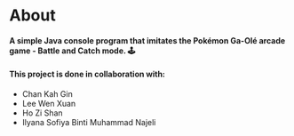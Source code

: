 # About

<h4>A simple Java console program that imitates the Pokémon Ga-Olé arcade game - Battle and Catch mode. 🕹️</h4>
<h4>This project is done in collaboration with:</h4>
<ul>
	<li>Chan Kah Gin</li>
	<li>Lee Wen Xuan</li>
	<li>Ho Zi Shan</li>
	<li>Ilyana Sofiya Binti Muhammad Najeli</li>
</ul>
